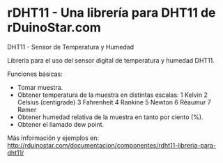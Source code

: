 rDHT11 - Una librería para DHT11 de rDuinoStar.com
=================

DHT11 - Sensor de Temperatura y Humedad

Librería para el uso del sensor digital de temperatura y humedad DHT11.

Funciones básicas:
- Tomar muestra.
- Obtener temperatura de la muestra en distintas escalas:
    1 Kelvin
    2 Celsius (centigrade)
    3 Fahrenheit
    4 Rankine
    5 Newton
    6 Réaumur
    7 Rømer
- Obtener humedad relativa de la muestra en tanto por ciento (%).
- Obtener el llamado dew point.

Más información y ejemplos en:
http://rduinostar.com/documentacion/componentes/rdht11-libreria-para-dht11/
